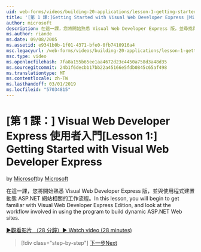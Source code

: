```yaml
---
uid: web-forms/videos/building-20-applications/lesson-1-getting-started-with-visual-web-developer-express
title: '[第 1 課:]Getting Started with Visual Web Developer Express |Microsoft Docs'
author: microsoft
description: 在這一課，您將開始熟悉 Visual Web Developer Express 版，並尋找與使用程式建置概念相關的工作流程...
ms.author: riande
ms.date: 09/08/2005
ms.assetid: e9341b0b-1f01-4371-bfe0-0fb7410916a4
msc.legacyurl: /web-forms/videos/building-20-applications/lesson-1-getting-started-with-visual-web-developer-express
msc.type: video
ms.openlocfilehash: 7fa8a155b65ee1aa4672d23c4450a758d3a48d35
ms.sourcegitcommit: 24b1f6decbb17bb22a45166e5fdb0845c65af498
ms.translationtype: MT
ms.contentlocale: zh-TW
ms.lasthandoff: 03/01/2019
ms.locfileid: "57034815"
---
```

<a name="lesson-1-getting-started-with-visual-web-developer-express"></a><span data-ttu-id="55f0b-103">[第 1 課：] Visual Web Developer Express 使用者入門</span><span class="sxs-lookup"><span data-stu-id="55f0b-103">[Lesson 1:] Getting Started with Visual Web Developer Express</span></span>
====================
<span data-ttu-id="55f0b-104">by [Microsoft](https://github.com/microsoft)</span><span class="sxs-lookup"><span data-stu-id="55f0b-104">by [Microsoft](https://github.com/microsoft)</span></span>

<span data-ttu-id="55f0b-105">在這一課，您將開始熟悉 Visual Web Developer Express 版，並與使用程式建置動態 ASP.NET 網站相關的工作流程。</span><span class="sxs-lookup"><span data-stu-id="55f0b-105">In this lesson, you will begin to get familiar with Visual Web Developer Express Edition, and look at the workflow involved in using the program to build dynamic ASP.NET Web sites.</span></span>

[<span data-ttu-id="55f0b-106">&#9654;觀看影片 （28 分鐘）</span><span class="sxs-lookup"><span data-stu-id="55f0b-106">&#9654; Watch video (28 minutes)</span></span>](https://channel9.msdn.com/Blogs/ASP-NET-Site-Videos/lesson-1-getting-started-with-visual-web-developer-express)

> [!div class="step-by-step"]
> [<span data-ttu-id="55f0b-107">下一步</span><span class="sxs-lookup"><span data-stu-id="55f0b-107">Next</span></span>](lesson-2-creating-a-web-forms-user-interface.md)
